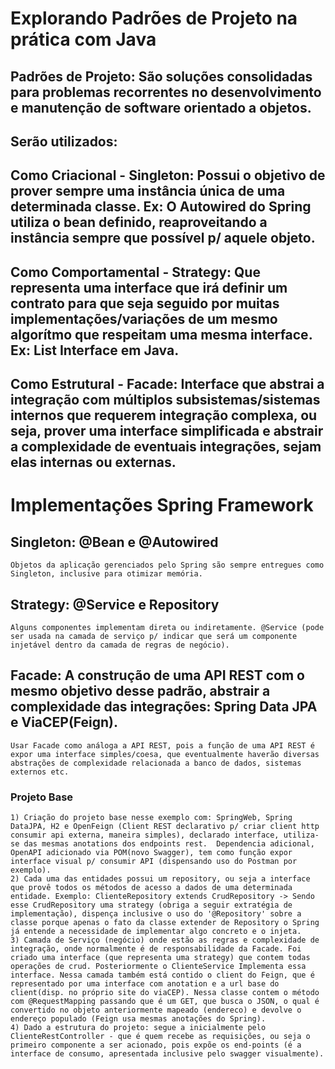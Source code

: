 # Explorando Padrões de Projeto na prática com Java

## Padrões de Projeto: São soluções consolidadas para problemas recorrentes no desenvolvimento e manutenção de software orientado a objetos.

## Serão utilizados:
## Como Criacional - Singleton: Possui o objetivo de prover sempre uma instância única de uma determinada classe. Ex: O Autowired do Spring utiliza o bean definido, reaproveitando a instância sempre que possível p/ aquele objeto.
## Como Comportamental - Strategy: Que representa uma interface que irá definir um contrato para que seja seguido por muitas implementações/variações de um mesmo algorítmo que respeitam uma mesma interface. Ex: List Interface em Java.
## Como Estrutural - Facade: Interface que abstrai a integração com múltiplos subsistemas/sistemas internos que requerem integração complexa, ou seja, prover uma interface simplificada e abstrair a complexidade de eventuais integrações, sejam elas internas ou externas.

# Implementações Spring Framework
## Singleton: @Bean e @Autowired
    Objetos da aplicação gerenciados pelo Spring são sempre entregues como Singleton, inclusive para otimizar memória.
## Strategy: @Service e Repository
    Alguns componentes implementam direta ou indiretamente. @Service (pode ser usada na camada de serviço p/ indicar que será um componente injetável dentro da camada de regras de negócio).
## Facade: A construção de uma API REST com o mesmo objetivo desse padrão, abstrair a complexidade das integrações: Spring Data JPA e ViaCEP(Feign).
    Usar Facade como análoga a API REST, pois a função de uma API REST é expor uma interface simples/coesa, que eventualmente haverão diversas abstrações de complexidade relacionada a banco de dados, sistemas externos etc.

### Projeto Base
    1) Criação do projeto base nesse exemplo com: SpringWeb, Spring DataJPA, H2 e OpenFeign (Client REST declarativo p/ criar client http consumir api externa, maneira simples), declarado interface, utiliza-se das mesmas anotations dos endpoints rest.  Dependencia adicional, OpenAPI adicionado via POM(novo Swagger), tem como função expor interface visual p/ consumir API (dispensando uso do Postman por exemplo).
    2) Cada uma das entidades possui um repository, ou seja a interface que provê todos os métodos de acesso a dados de uma determinada entidade. Exemplo: ClienteRepository extends CrudRepository -> Sendo esse CrudRepository uma strategy (obriga a seguir extratégia de implementação), dispença inclusive o uso do '@Repository' sobre a classe porque apenas o fato da classe extender de Repository o Spring já entende a necessidade de implementar algo concreto e o injeta.
    3) Camada de Serviço (negócio) onde estão as regras e complexidade de integração, onde normalmente é de responsabilidade da Facade. Foi criado uma interface (que representa uma strategy) que contem todas operações de crud. Posteriormente o ClienteService Implementa essa interface. Nessa camada também está contido o client do Feign, que é representado por uma interface com anotation e a url base do client(disp. no próprio site do viaCEP). Nessa classe contem o método com @RequestMapping passando que é um GET, que busca o JSON, o qual é convertido no objeto anteriormente mapeado (endereco) e devolve o endereço populado (Feign usa mesmas anotações do Spring).
    4) Dado a estrutura do projeto: segue a inicialmente pelo ClienteRestController - que é quem recebe as requisições, ou seja o primeiro componente a ser acionado, pois expõe os end-points (é a interface de consumo, apresentada inclusive pelo swagger visualmente). 



